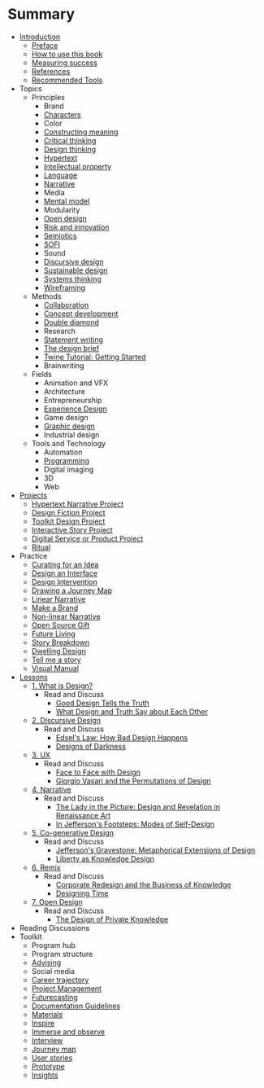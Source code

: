 # Summary

* [Introduction](README.md)
   * [Preface](introduction/preface.md)
   * [How to use this book](introduction/how_to_use_this_book.md)
   * [Measuring success](introduction/measuring_success.md)
   * [References](introduction/references.md)
   * [Recommended Tools](introduction/recommended_tools.md)
* Topics
   * Principles
       * Brand
       * [Characters](topics/characters.md)
       * Color
       * [Constructing meaning](topics/constructing_meaning.md)
       * [Critical thinking](topics/critical_thinking.md)
       * [Design thinking](topics/design_thinking.md)
       * [Hypertext](topics/hypertext.md)
       * [Intellectual property](topics/intellectual_property.md)
       * [Language](topics/language.md)
       * [Narrative](topics/narrative.md)
       * Media
       * [Mental model](topics/mental_model.md)
       * Modularity
       * [Open design](topics/open_design.md)
       * [Risk and innovation](topics/risk_and_innovation.md)
       * [Semiotics](topics/semiotics.md)
       * [SOFI](topics/sofi.md)
       * Sound
       * [Discursive design](topics/discursive_design.md)
       * [Sustainable design](topics/sustainable_design.md)
       * [Systems thinking](topics/systems_thinking.md)
       * [Wireframing](topics/wireframing.md)
   * Methods
       * [Collaboration](topics/collaboration.md)
       * [Concept development](topics/concept_development.md)
       * [Double diamond](topics/double_diamond.md)
       * Research
       * [Statement writing](topics/statement_writing.md)
       * [The design brief](topics/the_design_brief.md)
       * [Twine Tutorial: Getting Started](topics/twine-tutorial-getting-started.md)
       * Brainwriting
   * Fields
       * Animation and VFX
       * Architecture
       * Entrepreneurship
       * [Experience Design](topics/experience_design.md)
       * Game design
       * [Graphic design](topics/graphic_design.md)
       * Industrial design
   * Tools and Technology
       * Automation
       * [Programming](topics/programming.md)
       * Digital imaging
       * 3D
       * Web
* [Projects](projects.md)
   * [Hypertext Narrative Project](projects/hypertext_narrative_project.md)
   * [Design Fiction Project](projects/design_fiction_project.md)
   * [Toolkit Design Project](projects/toolkit_design_project.md)
   * [Interactive Story Project](projects/interactive_story_project.md)
   * [Digital Service or Product Project](projects/digital_service_or_product.md)
   * [Ritual](projects/ritual.md)
* Practice
   * [Curating for an Idea](practice/curating_for_an_idea.md)
   * [Design an Interface](practice/design_an_interface.md)
   * [Design Intervention](practice/design_intervention.md)
   * [Drawing a Journey Map](practice/drawing_a_journey_map.md)
   * [Linear Narrative](practice/linear_narrative.md)
   * [Make a Brand](practice/make_a_brand.md)
   * [Non-linear Narrative](practice/non-linear_narrative.md)
   * [Open Source Gift](practice/open_source_gift.md)
   * [Future Living](practice/future_living.md)
   * [Story Breakdown](practice/story_breakdown.md)
   * [Dwelling Design](practice/dwelling_design.md)
   * [Tell me a story](practice/tell_me_a_story.md)
   * [Visual Manual](practice/visual_manual.md)
* [Lessons](toolkit/lessons.md)
   * [1. What is Design?](lessons/what_is_design.md)
     * Read and Discuss
       * [Good Design Tells the Truth](practice/good_design_tells_the_truth.md)
       * [What Design and Truth Say about Each Other](practice/what_design_and_truth_say_about_each_other.md)
   * [2. Discursive Design](lessons/discursive_design.md)
     * Read and Discuss
       * [Edsel's Law: How Bad Design Happens](practice/edsels_law_how_bad_design_happens.md)
       * [Designs of Darkness](practice/bad_design.md)
   * [3. UX](lessons/ux.md)
     * Read and Discuss
       * [Face to Face with Design](practice/face_to_face_with_design.md)
       * [Giorgio Vasari and the Permutations of Design](practice/giorgio_vasari_and_the_permutations_of_design.md)
   * [4. Narrative](lessons/narrative.md)
     * Read and Discuss
       * [The Lady in the Picture: Design and Revelation in Renaissance Art](practice/the_lady_in_the_picture_design_and_revelation_in_r.md)
       * [In Jefferson's Footsteps: Modes of Self-Design](practice/in_jeffersons_footsteps_modes_of_self-design.md)
   * [5. Co-generative Design](lessons/co-generative_design.md)
     * Read and Discuss
       * [Jefferson's Gravestone: Metaphorical Extensions of Design](practice/jeffersons_gravestone_metaphorical_extensions_of_d.md)
       * [Liberty as Knowledge Design](practice/liberty_as_knowledge_design.md)
   * [6. Remix](lessons/remix.md)
     * Read and Discuss
       * [Corporate Redesign and the Business of Knowledge](practice/corporate_redesign_and_the_business_of_knowledge.md)
       * [Designing Time](practice/designing_time.md)
   * [7. Open Design](lessons/open_design.md)
     * Read and Discuss
       * [The Design of Private Knowledge](practice/the_design_of_private_knowledge.md)
* Reading Discussions
* Toolkit
   * Program hub
   * Program structure
   * [Advising](toolkit/advising.md)
   * Social media
   * [Career trajectory](toolkit/career_trajectory.md)
   * [Project Management](toolkit/project_management.md)
   * [Futurecasting](toolkit/futurecasting.md)
   * [Documentation Guidelines](toolkit/documentation_guidelines.md)
   * [Materials](toolkit/materials.md)
   * [Inspire](toolkit/inspire.md)
   * [Immerse and observe](toolkit/immerse_and_observe.md)
   * [Interview](toolkit/interview.md)
   * [Journey map](toolkit/journey_map.md)
   * [User stories](toolkit/user_stories.md)
   * [Prototype](toolkit/prototype.md)
   * [Insights](toolkit/insights.md)

